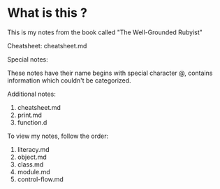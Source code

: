 # What is this ?
This is my notes from the book called "The Well-Grounded Rubyist"

Cheatsheet: cheatsheet.md

Special notes:

These notes have their name begins with special character @, contains information which couldn't 
be categorized.

Additional notes: 
1. cheatsheet.md 
2. print.md
3. function.d

To view my notes, follow the order:
1. literacy.md 
2. object.md 
3. class.md
4. module.md
6. control-flow.md
